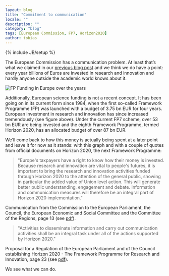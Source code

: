 ```yaml
---
layout: blog
title: "Commitment to communication"
locale: ""
description: ""
category: "blog"
tags: [European Commission, FP7, Horizon2020]
author: tobias
---
```

{% include JB/setup %}

<p class="lead">The European Commission has a communication problem. At least that’s what we claimed in our <a href="/blog/2012/07/31/welcome-to-open-consortium">previous blog post</a> and we think we do have a point: every year billions of Euros are invested in research and innovation and hardly anyone outside the academic world knows about it.</p>

![FP Funding in Europe over the years](http://farm9.staticflickr.com/8301/7950225894_1a57a84335_z.jpg)

Additionally, European science funding is not a recent concept. It has been going on in its current form since 1984, when the first so-called Framework Programme (FP) was launched with a budget of 3.75 bn EUR for four years. European investment in research and innovation has since increased tremendously (see figure above). Under the current FP7 scheme, over 53 bn EUR are being invested and the eighth Framework Programme, termed Horizon 2020, has an allocated budget of over 87 bn EUR. 

We’ll come back to how this money is actually being spent at a later point and leave it for now as it stands: with this graph and with a couple of quotes from official documents on Horizon 2020, the next Framework Programme:

> "Europe's taxpayers have a right to know how their money is invested. Because research and innovation are vital to people's futures, it is important to bring the research and innovation activities funded through Horizon 2020 to the attention of the general public, showing in particular the added value of Union level action. This will generate better public understanding, engagement and debate. Information and communication measures will therefore be an integral part of Horizon 2020 implementation."

Communication from the Commission to the European Parliament, the Council, the European Economic and Social Committee and the Committee of the Regions, page 13 (see [pdf](http://bit.ly/NQGJyd)).

> "Activities to disseminate information and carry out communication activities shall be an integral task under all of the actions supported by Horizon 2020."

Proposal for a Regulation of the European Parliament and of the Council establishing Horizon 2020 - The Framework Programme for Research and Innovation, page 23 (see [pdf](http://bit.ly/Uy3oOS)).

We see what we can do.